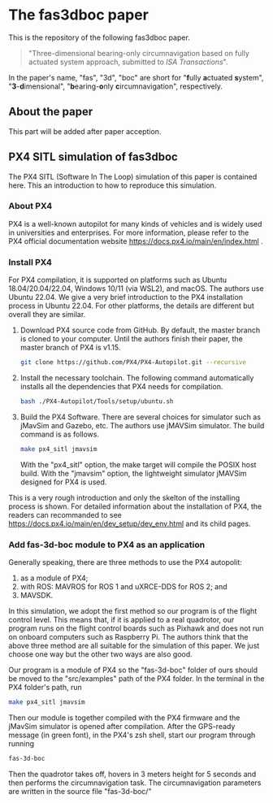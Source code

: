 # The fas3dboc paper

This is the repository of the following fas3dboc paper.  

> "Three-dimensional bearing-only circumnavigation based on fully actuated system approach, submitted to *ISA Transactions*".

In the paper's name, "fas", "3d", "boc" are short for "**f**ully **a**ctuated **s**ystem", "**3**-**d**imensional", "**b**earing-**o**nly **c**ircumnavigation", respectively.

## About the paper

This part will be added after paper acception.

## PX4 SITL simulation of fas3dboc

The PX4 SITL (Software In The Loop) simulation of this paper is contained here. 
This an introduction to how to reproduce this simulation.

### About PX4

PX4 is a well-known autopilot for many kinds of vehicles and is widely used in universities and enterprises.
For more information, please refer to the PX4 official documentation website https://docs.px4.io/main/en/index.html .

### Install PX4

For PX4 compilation, it is supported on platforms such as Ubuntu 18.04/20.04/22.04, Windows 10/11 (via WSL2), and macOS.
The authors use Ubuntu 22.04. 
We give a very brief introduction to the PX4 installation process in Ubuntu 22.04. 
For other platforms, the details are different but overall they are similar.

1. Download PX4 source code from GitHub. By default, the master branch is cloned to your computer. Until the authors finish their paper, the master branch of PX4 is v1.15.

	```bash
	git clone https://github.com/PX4/PX4-Autopilot.git --recursive
	```

2. Install the necessary toolchain. The following command automatically installs all the dependencies that PX4 needs for compilation.

	```bash
	bash ./PX4-Autopilot/Tools/setup/ubuntu.sh
	```

3. Build the PX4 Software. There are several choices for simulator such as jMavSim and Gazebo, etc. The authors use jMAVSim simulator. The build command is as follows.

	```bash
	make px4_sitl jmavsim
	```

	With the "px4_sitl" option, the make target will compile the POSIX host build. With the "jmavsim" option, the lightweight simulator jMAVSim designed for PX4 is used.

This is a very rough introduction and only the skelton of the installing process is shown. For detailed information about the installation of PX4, the readers can recommanded to see https://docs.px4.io/main/en/dev_setup/dev_env.html and its child pages.

### Add fas-3d-boc module to PX4 as an application

Generally speaking, there are three methods to use the PX4 autopolit:

1. as a module of PX4;
2. with ROS: MAVROS for ROS 1 and uXRCE-DDS for ROS 2; and
3. MAVSDK.

In this simulation, we adopt the first method so our program is of the flight control level.
This means that, if it is applied to a real quadrotor, our program runs on the flight control boards such as Pixhawk and does not run on onboard computers such as Raspberry Pi.
The authors think that the above three method are all suitable for the simulation of this paper.
We just choose one way but the other two ways are also good.

Our program is a module of PX4 so the "fas-3d-boc" folder of ours should be moved to the "src/examples" path of the PX4 folder.
In the terminal in the PX4 folder's path, run

```bash
make px4_sitl jmavsim
```

Then our module is together compiled with the PX4 firmware and the jMavSim simulator is opened after compilation.
After the GPS-ready message (in green font), in the PX4's zsh shell, start our program through running

```zsh
fas-3d-boc
```

Then the quadrotor takes off, hovers in 3 meters height for 5 seconds and then performs the circumnavigation task.
The circumnavigation parameters are written in the source file "fas-3d-boc/"








